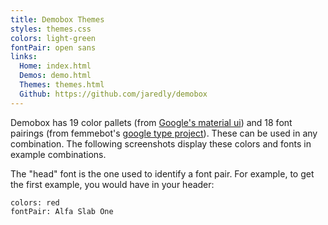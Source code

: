 ```yaml
---
title: Demobox Themes
styles: themes.css
colors: light-green
fontPair: open sans
links:
  Home: index.html
  Demos: demo.html
  Themes: themes.html
  Github: https://github.com/jaredly/demobox
---
```


Demobox has 19 color pallets (from
[Google's material ui](http://www.google.com/design/spec/style/color.html#color-color-palette))
and 18 font pairings (from femmebot's
[google type project](http://femmebot.github.io/google-type/)). These can be
used in any combination. The following screenshots display these colors
and fonts in example combinations.

The "head" font is the one used to identify a font pair. For example, to get
the first example, you would have in your header:

```
colors: red
fontPair: Alfa Slab One
```

